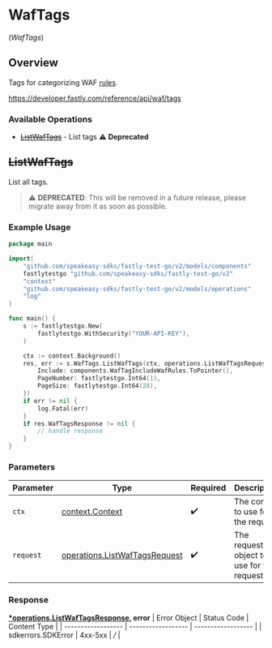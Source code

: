 # WafTags
(*WafTags*)

## Overview

Tags for categorizing WAF [rules](/reference/api/waf/rules/).

<https://developer.fastly.com/reference/api/waf/tags>
### Available Operations

* [~~ListWafTags~~](#listwaftags) - List tags :warning: **Deprecated**

## ~~ListWafTags~~

List all tags.

> :warning: **DEPRECATED**: This will be removed in a future release, please migrate away from it as soon as possible.

### Example Usage

```go
package main

import(
	"github.com/speakeasy-sdks/fastly-test-go/v2/models/components"
	fastlytestgo "github.com/speakeasy-sdks/fastly-test-go/v2"
	"context"
	"github.com/speakeasy-sdks/fastly-test-go/v2/models/operations"
	"log"
)

func main() {
    s := fastlytestgo.New(
        fastlytestgo.WithSecurity("YOUR-API-KEY"),
    )

    ctx := context.Background()
    res, err := s.WafTags.ListWafTags(ctx, operations.ListWafTagsRequest{
        Include: components.WafTagIncludeWafRules.ToPointer(),
        PageNumber: fastlytestgo.Int64(1),
        PageSize: fastlytestgo.Int64(20),
    })
    if err != nil {
        log.Fatal(err)
    }
    if res.WafTagsResponse != nil {
        // handle response
    }
}
```

### Parameters

| Parameter                                                                      | Type                                                                           | Required                                                                       | Description                                                                    |
| ------------------------------------------------------------------------------ | ------------------------------------------------------------------------------ | ------------------------------------------------------------------------------ | ------------------------------------------------------------------------------ |
| `ctx`                                                                          | [context.Context](https://pkg.go.dev/context#Context)                          | :heavy_check_mark:                                                             | The context to use for the request.                                            |
| `request`                                                                      | [operations.ListWafTagsRequest](../../models/operations/listwaftagsrequest.md) | :heavy_check_mark:                                                             | The request object to use for the request.                                     |


### Response

**[*operations.ListWafTagsResponse](../../models/operations/listwaftagsresponse.md), error**
| Error Object       | Status Code        | Content Type       |
| ------------------ | ------------------ | ------------------ |
| sdkerrors.SDKError | 4xx-5xx            | */*                |
